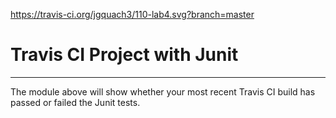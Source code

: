 https://travis-ci.org/jgquach3/110-lab4.svg?branch=master
# Travis CI Project with Junit
----------
The module above will show whether your most recent Travis CI 
build has passed or failed the Junit tests. 
